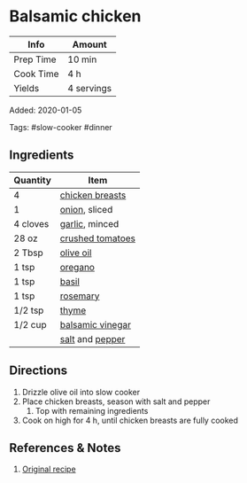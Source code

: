# Balsamic chicken

| Info      | Amount     |
| --------- | ---------- |
| Prep Time | 10 min     |
| Cook Time | 4 h        |
| Yields    | 4 servings |

Added: 2020-01-05

Tags: #slow-cooker #dinner

## Ingredients

| Quantity | Item                                                                  |
| -------- | --------------------------------------------------------------------- |
| 4        | [chicken breasts](../Ingredients/chicken%20breast.md)                 |
| 1        | [onion](../Ingredients/onion.md), sliced                              |
| 4 cloves | [garlic](../Ingredients/garlic.md), minced                            |
| 28 oz    | [crushed tomatoes](../Ingredients/crushed%20tomato.md)                |
| 2 Tbsp   | [olive oil](../Ingredients/olive%20oil.md)                            |
| 1 tsp    | [oregano](../Ingredients/oregano.md)                                  |
| 1 tsp    | [basil](../Ingredients/basil.md)                                      |
| 1 tsp    | [rosemary](../Ingredients/rosemary.md)                                |
| 1/2 tsp  | [thyme](../Ingredients/thyme.md)                                      |
| 1/2 cup  | [balsamic vinegar](../Ingredients/balsamic%20vinegar.md)              |
|          | [salt](../Ingredients/salt.md) and [pepper](../Ingredients/pepper.md) |

## Directions

1. Drizzle olive oil into slow cooker
2. Place chicken breasts, season with salt and pepper
   1. Top with remaining ingredients
3. Cook on high for 4 h, until chicken breasts are fully cooked

## References & Notes

1. [Original recipe](https://www.allrecipes.com/recipe/234664/slow-cooker-balsamic-chicken/)
